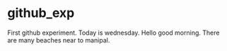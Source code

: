 # github_exp
First github experiment.
Today is wednesday.
Hello good morning.
There are many beaches near to manipal. 
